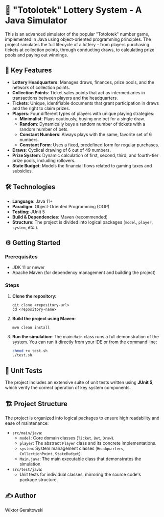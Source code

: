 # 🎯 "Totolotek" Lottery System - A Java Simulator

This is an advanced simulator of the popular "Totolotek" number game, implemented in Java using object-oriented programming principles. The project simulates the full lifecycle of a lottery – from players purchasing tickets at collection points, through conducting draws, to calculating prize pools and paying out winnings.

## 🚀 Key Features

- **Lottery Headquarters**: Manages draws, finances, prize pools, and the network of collection points.
- **Collection Points**: Ticket sales points that act as intermediaries in transactions between players and the headquarters.
- **Tickets**: Unique, identifiable documents that grant participation in draws and the right to claim prizes.
- **Players**: Four different types of players with unique playing strategies:
  - **Minimalist**: Plays cautiously, buying one bet for a single draw.
  - **Random**: Dynamically buys a random number of tickets with a random number of bets.
  - **Constant Numbers**: Always plays with the same, favorite set of 6 numbers.
  - **Constant Form**: Uses a fixed, predefined form for regular purchases.
- **Draws**: Cyclical drawing of 6 out of 49 numbers.
- **Prize System**: Dynamic calculation of first, second, third, and fourth-tier prize pools, including rollovers.
- **State Budget**: Models the financial flows related to gaming taxes and subsidies.

## 🛠️ Technologies

- **Language**: Java 11+
- **Paradigm**: Object-Oriented Programming (OOP)
- **Testing**: JUnit 5
- **Build & Dependencies**: Maven (recommended)
- **Structure**: The project is divided into logical packages (`model`, `player`, `system`, etc.).

## ⚙️ Getting Started

### Prerequisites
- JDK 11 or newer
- Apache Maven (for dependency management and building the project)

### Steps
1.  **Clone the repository:**
    ```
    git clone <repository-url>
    cd <repository-name>
    ```
2.  **Build the project using Maven:**
    ```
    mvn clean install
    ```
3.  **Run the simulation:**
    The main `Main` class runs a full demonstration of the system. You can run it directly from your IDE or from the command line:
     ```bash
    chmod +x test.sh
    ./test.sh
    ```

## 🧪 Unit Tests

The project includes an extensive suite of unit tests written using **JUnit 5**, which verify the correct operation of key system components.



## 🏗️ Project Structure

The project is organized into logical packages to ensure high readability and ease of maintenance:

- `src/main/java`:
  - `model`: Core domain classes (`Ticket`, `Bet`, `Draw`).
  - `player`: The abstract `Player` class and its concrete implementations.
  - `system`: System management classes (`Headquarters`, `CollectionPoint`, `StateBudget`).
  - `Main.java`: The main executable class that demonstrates the simulation.
- `src/test/java`:
  - Unit tests for individual classes, mirroring the source code's package structure.

## ✍️ Author

Wiktor Gerałtowski
